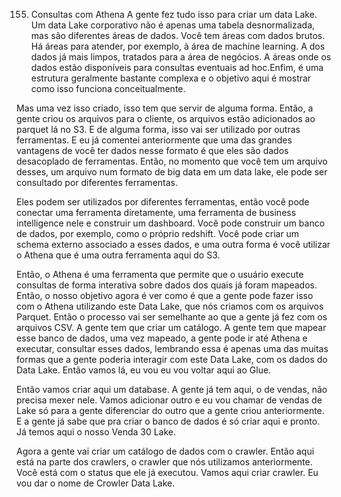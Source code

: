 155. Consultas com Athena
A gente fez tudo isso para criar um data Lake.
Um data Lake corporativo não é apenas uma tabela desnormalizada, mas são diferentes áreas de dados. Você tem áreas com dados brutos. Há áreas para atender, por exemplo, à área de machine learning. A dos dados já mais limpos, tratados para a área de negócios. A áreas onde os dados estão disponíveis para consultas eventuais ad hoc.Enfim, é uma estrutura geralmente bastante complexa e o objetivo aqui é mostrar como isso funciona conceitualmente.

Mas uma vez isso criado, isso tem que servir de alguma forma.
Então, a gente criou os arquivos para o cliente, os arquivos estão adicionados ao parquet lá no S3. E de alguma forma, isso vai ser utilizado por outras ferramentas. E eu já comentei anteriormente que uma das grandes vantagens de você ter dados nesse formato é que eles são dados desacoplado de ferramentas. Então, no momento que você tem um arquivo desses, um arquivo num formato de big data em um data lake, ele pode ser consultado por diferentes ferramentas.

Eles podem ser utilizados por diferentes ferramentas, então você pode conectar uma ferramenta diretamente, uma ferramenta de business intelligence nele e construir um dashboard. Você pode construir um banco de dados, por exemplo, como o próprio redshift. Você pode criar um schema externo associado a esses dados, e uma outra forma é você utilizar o Athena que é uma outra ferramenta aqui do S3.

Então, o Athena é uma ferramenta que permite que o usuário execute consultas de forma interativa sobre dados dos quais já foram mapeados.
Então, o nosso objetivo agora é ver como é que a gente pode fazer isso com o Athena utilizando este Data Lake, que nós criamos com os arquivos Parquet. Então o processo vai ser semelhante ao que a gente já fez com os arquivos CSV.
A gente tem que criar um catálogo. A gente tem que mapear esse banco de dados, uma vez mapeado, a gente pode ir até Athena e executar, consultar esses dados, lembrando essa é apenas uma das muitas formas que a gente poderia interagir com este Data Lake, com os dados do Data Lake.
Então vamos lá, eu vou eu vou voltar aqui ao Glue.

Então vamos criar aqui um database. A gente já tem aqui, o de vendas, não precisa mexer nele. Vamos adicionar outro e eu vou chamar de vendas de Lake só para a gente diferenciar do outro que a gente criou anteriormente.
E a gente já sabe que pra criar o banco de dados é só criar aqui e pronto.
Já temos aqui o nosso Venda 30 Lake. 

Agora a gente vai criar um catálogo de dados com o crawler. Então aqui está na parte dos crawlers, o crawler que nós utilizamos anteriormente. Você está com o status que ele já executou. Vamos aqui criar crawler. Eu vou dar o nome de Crowler Data Lake.
